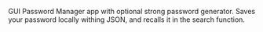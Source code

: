 GUI Password Manager app with optional strong password generator. Saves your password locally withing JSON, and recalls it in the search function. 
